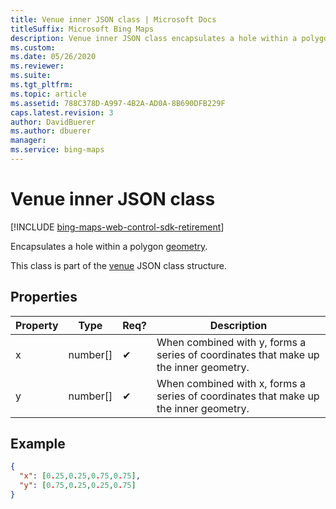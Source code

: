 ```yaml
---
title: Venue inner JSON class | Microsoft Docs
titleSuffix: Microsoft Bing Maps
description: Venue inner JSON class encapsulates a hole within a polygon geometry. This class is part of the venue JSON class structure.
ms.custom: 
ms.date: 05/26/2020
ms.reviewer: 
ms.suite: 
ms.tgt_pltfrm: 
ms.topic: article
ms.assetid: 788C378D-A997-4B2A-AD0A-8B690DFB229F
caps.latest.revision: 3
author: DavidBuerer
ms.author: dbuerer
manager: 
ms.service: bing-maps
---
```


# Venue inner JSON class

[!INCLUDE [bing-maps-web-control-sdk-retirement](../../includes/bing-maps-web-control-sdk-retirement.md)]

Encapsulates a hole within a polygon [geometry].

This class is part of the [venue] JSON class structure.

## Properties

| Property | Type       | Req? | Description |
|----------|------------|------|-------------|
| x        | number[]   |  ✔   | When combined with y, forms a series of coordinates that make up the inner geometry. |
| y        | number[]   |  ✔   | When combined with x, forms a series of coordinates that make up the inner geometry. |

## Example

```json
{
  "x": [0.25,0.25,0.75,0.75],
  "y": [0.75,0.25,0.25,0.75]
}
```

[geometry]: geometry.md
[venue]: venue.md
